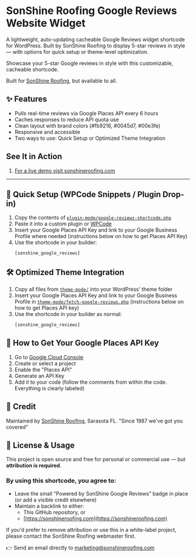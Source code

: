 # SonShine Roofing Google Reviews Website Widget
A lightweight, auto-updating cacheable Google Reviews widget shortcode for WordPress. Built by SonShine Roofing to display 5-star reviews in style — with options for quick setup or theme-level optimization.

Showcase your 5-star Google reviews in style with this customizable, cacheable shortcode.

Built for [SonShine Roofing](https://sonshineroofing.com), but available to all.

## ✨ Features

- Pulls real-time reviews via Google Places API every 6 hours
- Caches responses to reduce API quota use
- Clean layout with brand colors (#fb9216, #0045d7, #00e3fe)
- Responsive and accessible
- Two ways to use: Quick Setup or Optimized Theme Integration


## See It in Action

1. [For a live demo visit sonshineroofing.com](https://sonshineroofing.com/reviews)

---

## 🚀 Quick Setup (WPCode Snippets / Plugin Drop-in)

1. Copy the contents of [`plugin-mode/google-reviews-shortcode.php`](plugin-mode/google-reviews-shortcode.php)
2. Paste it into a custom plugin or [WPCode](https://wpcode.com/)
3. Insert your Google Places API Key and link to your Google Business Profile where needed (instructions below on how to get Places API Key)
4. Use the shortcode in your builder:  
   ```php
   [sonshine_google_reviews]

## 🛠️ Optimized Theme Integration

1. Copy all files from [`theme-mode/`](theme-mode/) into your WordPress' theme folder
2. Insert your Google Places API Key and link to your Google Business Profile in [`theme-mode/fetch-google-reviews.php`](fetch-google-reviews.php) (instructions below on how to get Places API key)
3. Use the shortcode in your builder as normal:
   ```php
   [sonshine_google_reviews]

## 🔑 How to Get Your Google Places API Key
1. Go to [Google Cloud Console](https://console.cloud.google.com)
2. Create or select a project
3. Enable the "Places API"
4. Generate an API Key
5. Add it to your code (follow the comments from within the code. Everything is clearly labeled)


## 🙏 Credit
Maintained by [SonShine Roofing](https://sonshineroofing.com), Sarasota FL.
"Since 1987 we've got you covered"

## 📜 License & Usage

This project is open source and free for personal or commercial use — but **attribution is required**.

### By using this shortcode, you agree to:

- Leave the small “Powered by SonShine Google Reviews” badge in place (or add a visible credit elsewhere)
- Maintain a backlink to either:
  - This GitHub repository, or
  - [https://sonshineroofing.com](https://sonshineroofing.com)

If you'd prefer to remove attribution or use this in a white-label project, please contact the SonShine Roofing webmaster first.

👉 Send an email directly to marketing@sonshineroofing.com
